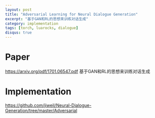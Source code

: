 ```yaml
---
layout: post
title: "Adversarial Learning for Neural Dialogue Generation"
excerpt: "基于GAN和RL的思想来训练对话生成"
category: implementation
tags: [torch, luarocks, dialogue]
disqus: true
---
```


<!-- excerpt: simple description. -->
<!-- category: implementation, announcement, etc. -->
<!-- tags: nlp, tensorflow, algorithm, sourcecode, etc. -->

<!-- Content -->

<!-- *必填 --> 
# Paper
<!-- 论文地址，说明论文要解决的问题 -->
https://arxiv.org/pdf/1701.06547.pdf
基于GAN和RL的思想来训练对话生成

# Implementation
<!-- 对应论文的实现：开源码地址，数据等 -->
https://github.com/jiweil/Neural-Dialogue-Generation/tree/master/Adversarial


